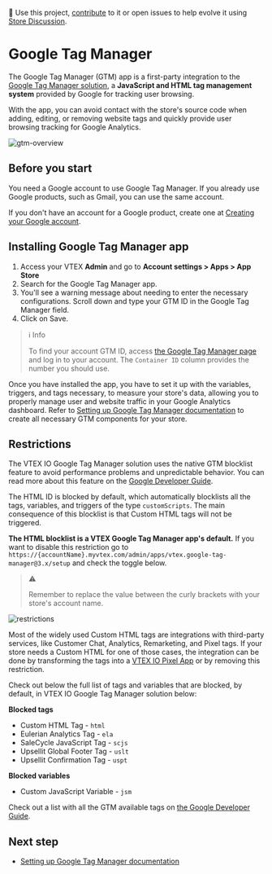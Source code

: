 📢 Use this project, [contribute](https://github.com/vtex-apps/google-tag-manager) to it or open issues to help evolve it using [Store Discussion](https://github.com/vtex-apps/store-discussion).

# Google Tag Manager

The Google Tag Manager (GTM) app is a first-party integration to the [Google Tag Manager solution](https://tagmanager.google.com), a **JavaScript and HTML tag management system** provided by Google for tracking user browsing.

With the app, you can avoid contact with the store's source code when adding, editing, or removing website tags and quickly provide user browsing tracking for Google Analytics.

![gtm-overview](https://user-images.githubusercontent.com/67270558/149195530-858aebb6-7ebf-44ee-bd1b-63841521e0b7.png)

## Before you start 

You need a Google account to use Google Tag Manager. If you already use Google products, such as Gmail, you can use the same account.

If you don't have an account for a Google product, create one at [Creating your Google account](https://accounts.google.com/signup/v2/webcreateaccount?service=analytics&continue=https%3A%2F%2Ftagmanager.google.com%2F&dsh=S1158101756%3A1642078409369040&biz=true&flowName=GlifWebSignIn&flowEntry=SignUp&nogm=true). 

## Installing Google Tag Manager app

1. Access your VTEX **Admin** and go to **Account settings > Apps > App Store**
2. Search for the Google Tag Manager app.
3. You'll see a warning message about needing to enter the necessary configurations. Scroll down and type your GTM ID in the Google Tag Manager field.
4. Click on Save.

> ℹ Info
>
> To find your account GTM ID, access [the Google Tag Manager page](https://tagmanager.google.com) and log in to your account. The `Container ID` column provides the number you should use.

Once you have installed the app, you have to set it up with the variables, triggers, and tags necessary, to measure your store's data, allowing you to properly manage user and website traffic in your Google Analytics dashboard. Refer to [Setting up Google Tag Manager documentation](https://developers.vtex.com/vtex-developer-docs/docs/vtex-io-documentation-setting-up-google-tag-manager)  to create all necessary GTM components for your store.

## Restrictions
The VTEX IO Google Tag Manager solution uses the native GTM blocklist feature to avoid performance problems and unpredictable behavior. You can read more about this feature on the [Google Developer Guide](https://developers.google.com/tag-platform/tag-manager/web/restrict).

The HTML ID is blocked by default, which automatically blocklists all the tags, variables, and triggers of the type `customScripts`. The main consequence of this blocklist is that Custom HTML tags will not be triggered.

**The HTML blocklist is a VTEX Google Tag Manager app's default.** If you want to disable this restriction go to `https://{accountName}.myvtex.com/admin/apps/vtex.google-tag-manager@3.x/setup` and check the toggle below.

> ⚠️ 
>
> Remember to replace the value between the curly brackets with your store's account name.

![restrictions](https://user-images.githubusercontent.com/67270558/149350479-42dd3fbd-c727-4181-9c84-b76da0873d2f.png)

Most of the widely used Custom HTML tags are integrations with third-party services, like Customer Chat, Analytics, Remarketing, and Pixel tags. If your store needs a Custom HTML for one of those cases, the integration can be done by transforming the tags into a  [VTEX IO Pixel App](https://developers.vtex.com/vtex-developer-docs/docs/pixel-apps)  or by removing this restriction.

Check out below the full list of tags and variables that are blocked, by default, in VTEX IO Google Tag Manager solution below:

**Blocked tags**

- Custom HTML Tag - `html`
- Eulerian Analytics Tag - `ela`
- SaleCycle JavaScript Tag - `scjs`
- Upsellit Global Footer Tag - `uslt`
- Upsellit Confirmation Tag - `uspt`

**Blocked variables**
- Custom JavaScript Variable - `jsm`

Check out a list with all the GTM available tags on [the Google Developer Guide](https://developers.google.com/tag-platform/tag-manager/web/datalayer).

## Next step
- [Setting up Google Tag Manager documentation](https://developers.vtex.com/vtex-developer-docs/docs/vtex-io-documentation-setting-up-google-tag-manager) 

